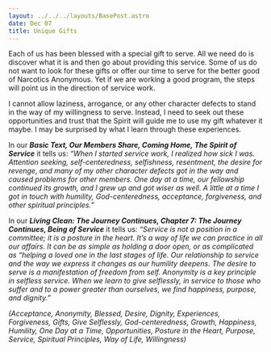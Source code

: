 ```yaml
---
layout: ../../../layouts/BasePost.astro
date: Dec 07
title: Unique Gifts
---
```


Each of us has been blessed with a special gift to serve. All we need do is discover what it is and then go about providing this service. Some of us do not want to look for these gifts or offer our time to serve for the better good of Narcotics Anonymous. Yet if we are working a good program, the steps will point us in the direction of service work.

I cannot allow laziness, arrogance, or any other character defects to stand in the way of my willingness to serve. Instead, I need to seek out these opportunities and trust that the Spirit will guide me to use my gift whatever it maybe. I may be surprised by what I learn through these experiences.

In our ***Basic Text, Our Members Share, Coming Home, The Spirit of Service*** it tells us: *“When I started service work, I realized how sick I was. Attention seeking, self-centeredness, selfishness, resentment, the desire for revenge, and many of my other character defects got in the way and caused problems for other members. One day at a time, our fellowship continued its growth, and I grew up and got wiser as well. A little at a time I got in touch with humility, God-centeredness, acceptance, forgiveness, and other spiritual principles.”*

In our ***Living Clean: The Journey Continues, Chapter 7: The Journey Continues, Being of Service*** it tells us: *“Service is not a position in a committee; it is a posture in the heart. It’s a way of life we can practice in all our affairs. It can be as simple as holding a door open, or as complicated as “helping a loved one in the last stages of life. Our relationship to service and the way we express it changes as our humility deepens. The desire to serve is a manifestation of freedom from self. Anonymity is a key principle in selfless service. When we learn to give selflessly, in service to those who suffer and to a power greater than ourselves, we find happiness, purpose, and dignity.”*

*(Acceptance, Anonymity, Blessed, Desire, Dignity, Experiences, Forgiveness, Gifts, Give Selflessly, God-centeredness, Growth, Happiness, Humility, One Day at a Time, Opportunities, Posture in the Heart, Purpose, Service, Spiritual Principles, Way of Life, Willingness)*
